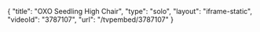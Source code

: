 {
    "title": "OXO Seedling High Chair",
    "type": "solo",
    "layout": "iframe-static",
    "videoId": "3787107",
    "url": "\/tvpembed\/3787107"
}